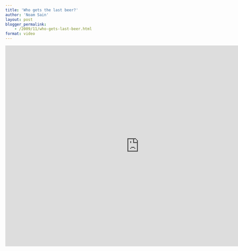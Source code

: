 ```yaml
---
title: 'Who gets the last beer?'
author: 'Noam Sain'
layout: post
blogger_permalink:
    - /2009/11/who-gets-last-beer.html
format: video
---
```


<iframe allow="accelerometer; autoplay; clipboard-write; encrypted-media; gyroscope; picture-in-picture; web-share" allowfullscreen="" frameborder="0" height="630" loading="lazy" src="https://www.youtube.com/embed/Y9rUuS60vpI?feature=oembed" title="Fwd: Who gets the last beer" width="840"></iframe>
